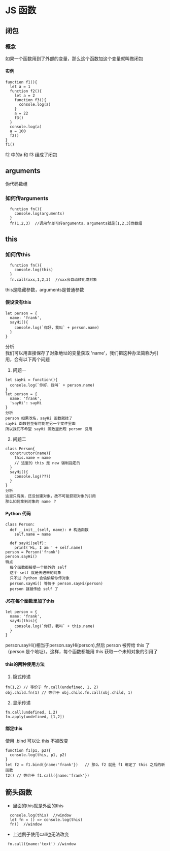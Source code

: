 # JS 函数
## 闭包
### 概念
如果一个函数用到了外部的变量，那么这个函数加这个变量就叫做闭包
#### 实例
```
function f1(){
  let a = 1
  function f2(){
    let a = 2
    function f3(){
      console.log(a)
    }
    a = 22
    f3()
  }
  console.log(a)
  a = 100
  f2()
}
f1()
```
 f2 中的a 和 f3 组成了闭包
## arguments
伪代码数组
### 如何传arguments
```
  function fn(){
    console.log(arguments)
  }
  fn(1,2,3)  //调用fn即可传arguments，arguments就是[1,2,3]伪数组
```

## this
### 如何传this
```
  function fn(){
    console.log(this)
  }
  fn.call(xxx,1,2,3)  //xxx会自动转化成对象
```
this是隐藏参数，arguments是普通参数
#### 假设没有this
```
let person = {
  name: 'frank',
  sayHi(){
    console.log(`你好，我叫` + person.name)
  }
}
```
分析  
我们可以用直接保存了对象地址的变量获取 'name'，我们把这种办法简称为引用，会有以下两个问题
1.  问题一
```
let sayHi = function(){
  console.log(`你好，我叫` + person.name)
}
let person = {
  name: 'frank',
  'sayHi': sayHi
}
分析
person 如果改名，sayHi 函数就挂了
sayHi 函数甚至有可能在另一个文件里面
所以我们不希望 sayHi 函数里出现 person 引用

```
2.  问题二
```
class Person{
  constructor(name){
    this.name = name 
    // 这里的 this 是 new 强制指定的
  }
  sayHi(){
    console.log(???)
  }
}
分析
这里只有类，还没创建对象，故不可能获取对象的引用
那么如何拿到对象的 name ？
```

#### Python 代码
```
class Person:
  def __init__(self, name): # 构造函数
    self.name = name

  def sayHi(self):
    print('Hi, I am ' + self.name)
person = Person('frank')
person.sayHi()
特点
  每个函数都接受一个额外的 self
  这个 self 就是传进来的对象
  只不过 Python 会偷偷帮你传对象
  person.sayHi() 等价于 person.sayHi(person)
  person 就被传给 self 了

```
#### JS在每个函数里加了this
```
let person = {
  name: 'frank',
  sayHi(this){
    console.log(`你好，我叫` + this.name)
  }
}

```
person.sayHi()相当于person.sayHi(person),然后 person 被传给 this 了（person 是个地址）。这样，每个函数都能用 this 获取一个未知对象的引用了
#### this的两种使用方法
1. 隐式传递
```
fn(1,2) // 等价于 fn.call(undefined, 1, 2)
obj.child.fn(1) // 等价于 obj.child.fn.call(obj.child, 1)

```
2. 显示传递
```
fn.call(undefined, 1,2)
fn.apply(undefined, [1,2])
```

#### 绑定this
使用 .bind 可以让 this 不被改变
```
function f1(p1, p2){
  console.log(this, p1, p2)
}
let f2 = f1.bind({name:'frank'})   // 那么 f2 就是 f1 绑定了 this 之后的新函数
f2() // 等价于 f1.call({name:'frank'})
```

## 箭头函数
* 里面的this就是外面的this
```
  console.log(this)  //window
  let fn = () => console.log(this)
  fn()  //window
```
* 上述例子使用call也无法改变
 ```
  fn.call({name:'text') //window
 ```
 
